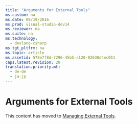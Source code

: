 ```yaml
---
title: "Arguments for External Tools"
ms.custom: na
ms.date: 09/19/2016
ms.prod: visual-studio-dev14
ms.reviewer: na
ms.suite: na
ms.technology: 
  - devlang-csharp
ms.tgt_pltfrm: na
ms.topic: article
ms.assetid: 578e7f8d-7296-45b5-a120-02630d4ec051
caps.latest.revision: 20
translation.priority.mt: 
  - de-de
  - ja-jp
---
```

# Arguments for External Tools
This content has moved to [Managing External Tools](../vs140/Managing-External-Tools.md).